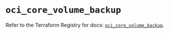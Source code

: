 # `oci_core_volume_backup`

Refer to the Terraform Registry for docs: [`oci_core_volume_backup`](https://registry.terraform.io/providers/oracle/oci/6.18.0/docs/resources/core_volume_backup).
